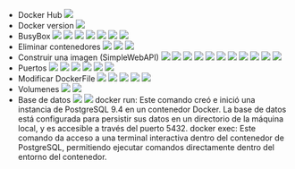 - Docker Hub
![](imagenes/1.png)
- Docker version
![](imagenes/2.png)
- BusyBox
![](imagenes/3.png)
![](imagenes/4.png)
![](imagenes/5.png)
![](imagenes/6.png)
![](imagenes/7.png)
![](imagenes/8.png)
![](imagenes/9.png)
- Eliminar contenedores
![](imagenes/10.png)
![](imagenes/11.png)
![](imagenes/12.png)
- Construir una imagen (SimpleWebAPI) 
![](imagenes/13.png)
![](imagenes/14.png)
![](imagenes/14a.png)
![](imagenes/15.png)
![](imagenes/16.png)
![](imagenes/17.png)
![](imagenes/18.png)
![](imagenes/19.png)
![](imagenes/20.png)
![](imagenes/21.png)
![](imagenes/22.png)
- Puertos
![](imagenes/23.png)
![](imagenes/24.png)
![](imagenes/25.png)
![](imagenes/26.png)
![](imagenes/27.png)
![](imagenes/28.png)
- Modificar DockerFile
![](imagenes/29.png)
![](imagenes/30.png)
![](imagenes/31.png)
![](imagenes/33.png)
![](imagenes/32.png)
- Volumenes
![](imagenes/34.png)
![](imagenes/35.png)
- Base de datos
![](imagenes/36.png)
![](imagenes/37.png)
docker run: Este comando creó e inició una instancia de PostgreSQL 9.4 en un contenedor Docker. La base de datos está configurada para persistir sus datos en un directorio de la máquina local, y es accesible a través del puerto 5432.
docker exec: Este comando da acceso a una terminal interactiva dentro del contenedor de PostgreSQL, permitiendo ejecutar comandos directamente dentro del entorno del contenedor.
